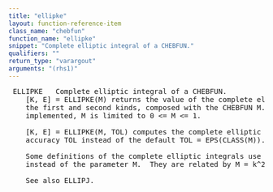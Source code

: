 ```yaml
---
title: "ellipke"
layout: function-reference-item
class_name: "chebfun"
function_name: "ellipke"
snippet: "Complete elliptic integral of a CHEBFUN."
qualifiers: ""
return_type: "varargout"
arguments: "(rhs1)"
---
```


<pre class="help-text"> ELLIPKE   Complete elliptic integral of a CHEBFUN.
    [K, E] = ELLIPKE(M) returns the value of the complete elliptic integrals of
    the first and second kinds, composed with the CHEBFUN M.  As currently
    implemented, M is limited to 0 <= M <= 1.
 
    [K, E] = ELLIPKE(M, TOL) computes the complete elliptic integrals to the
    accuracy TOL instead of the default TOL = EPS(CLASS(M)).
 
    Some definitions of the complete elliptic integrals use the modulus k
    instead of the parameter M.  They are related by M = k^2.
 
    See also ELLIPJ.
</pre>